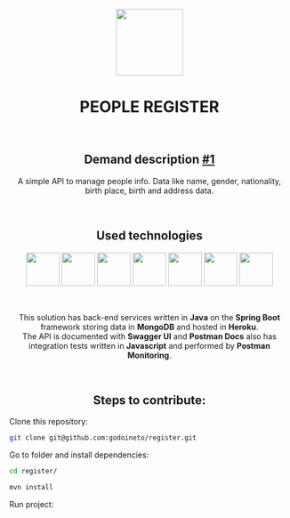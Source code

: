 <p align="center">
  <img src="https://raw.githubusercontent.com/godoineto/register/master/images/people-icon-2.png?token=AGOF3BZ7QGJMG37W5PBILAS5XDUDA" width="120px" heigth="120px"/>
<h1 align="center">PEOPLE REGISTER</h1></br>
</p>

<h2 align="center">Demand description <a href="https://github.com/godoineto/register/issues/1">#1</a></h2>
<p align="center">A simple API to manage people info. Data like name, gender, nationality, birth place, birth and address data.</p>
<br/>
<h2 align="center">Used technologies</h2>
<p align="center">
<img src="https://raw.githubusercontent.com/godoineto/register/master/images/java.png?token=AGOF3BZV4UCMFOYAS6UWJ425XDHUQ" width="60px" heigth="60px"/>
<img src="https://raw.githubusercontent.com/godoineto/register/master/images/spring.jpg?token=AGOF3B76X3SQVRJS73GJV3S5XDIR6" width="60px" heigth="60px"/>
<img src="https://raw.githubusercontent.com/godoineto/register/master/images/mongo.jpg?token=AGOF3B5VZEU3GSGLNNIMI6C5XDHUW" width="60px" heigth="60px"/>
<img src="https://raw.githubusercontent.com/godoineto/register/master/images/heroku.png?token=AGOF3B35MXXHZRILNQSISL25XDHRK" width="60px" heigth="60px"/>
<img src="https://raw.githubusercontent.com/godoineto/register/master/images/swagger.png?token=AGOF3B5XDJOVFHHS4JKQEOC5XDHVC" width="60px" heigth="60px"/>
<img src="https://raw.githubusercontent.com/godoineto/register/master/images/javascript.png?token=AGOF3B7QSPX5VFRYET2M5KK5XDQWE" width="60px" heigth="60px"/>
<img src="https://raw.githubusercontent.com/godoineto/register/master/images/postman.png?token=AGOF3B4HEZGKDULUIW55OZC5XDHU4" width="60px" heigth="60px"/>
</p>
<br/>
<p align="center">
This solution has back-end services written in <b>Java</b> on the <b>Spring Boot</b> framework storing data in <b>MongoDB</b> and hosted in <b>Heroku</b>.<br/>
The API is documented with <b>Swagger UI</b> and <b>Postman Docs</b> also has integration tests written in <b>Javascript</b> and performed by <b>Postman Monitoring</b>.
</p>

<br/>
<p align="center">
  <h2 align="center">Steps to contribute:</h2>
</p>
<p>Clone this repository:</p>

```bash
git clone git@github.com:godoineto/register.git
```

<p>Go to folder and install dependencies:</p>

```bash
cd register/

mvn install
```

<p>Run project:</p>

```java -jar target/register-0.0.1-SNAPSHOT.jar

```
